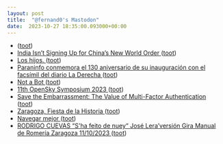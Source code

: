 ```yaml
---
layout: post
title:  "@fernand0's Mastodon"
date:  2023-10-27 18:35:00.093000+00:00
---
```

*  [ ](https://mastodon.social/@clueless_capybara) ([toot](https://mastodon.social/@fernand0/111308419894539173))
*  [India Isn’t Signing Up for China’s New World Order ](https://www.theatlantic.com/international/archive/2023/10/xi-jinping-china-belt-road-india-modi/675663) ([toot](https://mastodon.social/@fernand0/111308400792584396))
*  [Los hijos. ](https://avecesunafoto.wordpress.com/2023/10/27/los-hijos-3) ([toot](https://mastodon.social/@fernand0/111308113970868707))
*  [Paraninfo conmemora el 130 aniversario de su inauguración con el facsímil del diario La Derecha ](http://www.unizar.es/actualidad/vernoticia_ng.php?id=7578) ([toot](https://mastodon.social/@fernand0/111308090067556432))
*  [Not a Bot ](https://help.twitter.com/en/using-x/not-a-bo) ([toot](https://mastodon.social/@fernand0/111307895252065933))
*  [11th OpenSky Symposium 2023 ](https://symposium.opensky-network.org) ([toot](https://mastodon.social/@fernand0/111307749860823768))
*  [Save the Embarrassment: The Value of Multi-Factor Authentication ](https://www.tripwire.com/state-of-security/save-embarrassment-value-multi-factor-authenticatio) ([toot](https://mastodon.social/@fernand0/111307743010690158))
*  [Zaragoza, Fiesta de la Historia ](https://zaragozafiestadelahistoria.blogspot.com) ([toot](https://mastodon.social/@fernand0/111307468352084768))
*  [Navegar mejor ](https://www.lavanguardia.com/opinion/20231017/9304373/navegar-mejor.htm) ([toot](https://mastodon.social/@fernand0/111307247794075084))
*  [RODRIGO CUEVAS “S'ha feito de nuey“ José Lera’versión Gira Manual de Romería Zaragoza 11/10/2023 ](https://www.youtube.com/watch?v=62sKigczUxk&amp%3Bfeature=youtu.b) ([toot](https://mastodon.social/@fernand0/111307065101129319))

